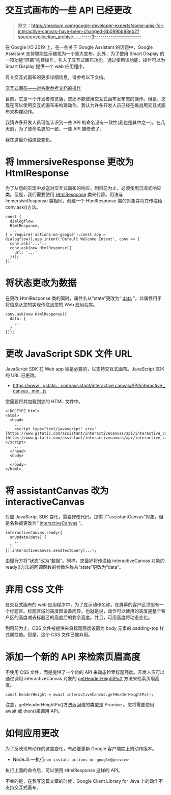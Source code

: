# 交互式画布的一些 API 已经更改

> 原文：<https://medium.com/google-developer-experts/some-apis-for-interactive-canvas-have-been-changed-8b099bb98eb2?source=collection_archive---------3----------------------->

在 Google I/O 2019 上，在一些关于 Google Assistant 的话题中，Google Assistant 支持智能显示被视为一个重大宣布。此外，为了使用 Smart Display 的一项功能“屏幕”构建操作，引入了交互式画布功能。通过使用该功能，操作可以为 Smart Display 提供一个 web 应用程序。

有关交互式画布的更多详细信息，请参考以下文档。

[交互式画布——对谷歌参考文档的操作](https://developers.google.com/actions/interactivecanvas/)

目前，它是一个开发者预览版，您还不能使用交互式画布发布您的操作。但是，您现在可以使用交互式画布来构建动作。我认为许多开发人员已经在挑战用交互式画布来构建动作。

我猜许多开发人员可能认识到一些 API 的命名没有一致性(我也是其中之一)。在几天前，为了使命名更加一致，一些 API 被修改了。

我在这里介绍这些变化。

# 将 ImmersiveResponse 更改为 HtmlResponse

为了从您的实现中发送对交互式画布的响应，到目前为止，必须使用沉浸式响应类。但是，我们需要使用 [HtmlResponse](https://actions-on-google.github.io/actions-on-google-nodejs/2.9.1-preview.1/classes/_service_actionssdk_conversation_response_html_.htmlresponse.html) 类来代替。用法与 ImmersiveResponse 类相同，创建一个 HtmlResponse 类的对象并将其传递给 conv.ask()方法。

```
const {
  dialogflow,
  HtmlResponse,
  ...
} = require('actions-on-google');const app = dialogflow();app.intent('Default Welcome Intent', conv => {
  conv.ask('...');
  conv.ask(new HtmlResponse({
    url: '...'
  }));
});
```

# 将状态更改为数据

在更改 HtmlResponse 类的同时，属性名从“state”更改为“ [data](https://actions-on-google.github.io/actions-on-google-nodejs/2.9.1-preview.1/classes/_service_actionssdk_conversation_response_html_.htmlresponse.html#data) ”。此属性用于将信息从您的实现传递到您的 Web 应用程序。

```
conv.ask(new HtmlResponse({
  data: {
    ...
  }
}));
```

# 更改 JavaScript SDK 文件 URL

JavaScript SDK 在 Web app 端是必要的，以支持交互式画布。JavaScript SDK 的 URL 已更改。

*   [https://www . gstatic . com/assistant/interactive canvas/API/interactive _ canvas . min . js](https://www.gstatic.com/assistant/interactivecanvas/api/interactive_canvas.min.js)

您需要将其加载到您的 HTML 文件中。

```
<!DOCTYPE html>
<html>
  <head>
    ...
    <script type="text/javascript" src="[https://www.gstatic.com/assistant/interactivecanvas/api/interactive_canvas.min.js](https://www.gstatic.com/assistant/interactivecanvas/api/interactive_canvas.min.js)"></script>
    ...
  </head>
  <body>
    ...
  </body>
</html>
```

# 将 assistantCanvas 改为 interactiveCanvas

对应 JavaScript SDK 变化，需要修改代码。提供了“assistantCanvas”对象，但是名称被更改为“ [interactiveCanvas](https://developers.google.com/actions/interactivecanvas/reference/interactivecanvas) ”。

```
interactiveCanvas.ready({
  onUpdate(data) {
    ...
  }
});interactiveCanvas.sendTextQuery(...);
```

由履行方将“状态”改为“数据”。同样，您最好将传递给 interactiveCanvas 对象的 ready()方法的回调函数的参数名称从“state”更改为“data”。

# 弃用 CSS 文件

在交互式画布的 web 应用程序中，为了显示动作名称，在屏幕的客户区顶部有一个标题区。标题区域的高度因设备而异。也就是说，动作可以使用的高度是整个客户区的高度减去标题区的高度后的剩余高度。并且，可用高度将动态变化。

到目前为止，CSS 文件被提供来将标题高度设置为 body 元素的 padding-top 样式属性值。但是，这个 CSS 文件已被弃用。

# 添加一个新的 API 来检索页眉高度

不使用 CSS 文件，而是提供了一个新的 API 来动态检索标题高度。开发人员可以通过调用 interactiveCanvas 对象的 [getHeaderHeightPx()](https://developers.google.com/actions/interactivecanvas/reference/interactivecanvas#getheaderheightpx) 方法来检索页眉高度。

```
const headerHeight = await interactiveCanvas.getHeaderHeightPx();
```

注意，getHeaderHeightPx()方法返回值的类型是 Promise <number>。您将需要使用 await 或 then()来调用 API。</number>

# 如何应用更改

为了反映现有动作的这些变化，有必要更新 Google 客户端库上的动作版本。

*   NodeJS —执行`npm install actions-on-google@preview`

执行上面的命令后，可以使用 HtmlResponse 这样的 API。

不幸的是，在我写这篇文章的时候，Google Client Library for Java 上的动作不支持交互式画布。